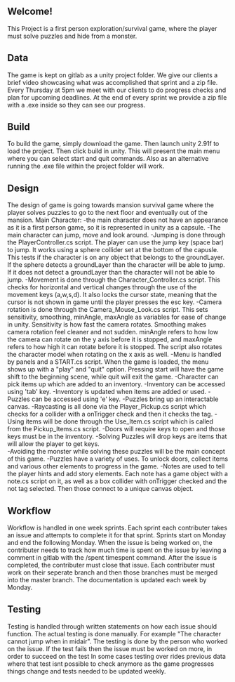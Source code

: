 Welcome!
------------------------------------------------------------------------------------------------------------------------
This Project is a first person exploration/survival game, where the player must solve puzzles and hide from a monster.

Data
------------------------------------------------------------------------------------------------------------------------
The game is kept on gitlab as a unity project folder.
We give our clients a brief video showcasing what was accomplished that sprint and a zip file.
Every Thursday at 5pm we meet with our clients to do progress checks and plan for upcoming deadlines.
At the end of every sprint we provide a zip file with a .exe inside so they can see our progress. 

Build
------------------------------------------------------------------------------------------------------------------------
To build the game, simply download the game. Then launch unity 2.91f to load the project. Then click build in unity. This will present the main menu where you can select start and quit commands. Also as an alternative running the .exe file within the project folder will work.

Design
------------------------------------------------------------------------------------------------------------------------
The design of game is going towards mansion survival game where the player solves puzzles to go to the next floor and eventually out of the mansion. 
    Main Character:
    -the main character does not have an appearance as it is a first person game, so it is represented in unity as a capsule.
    -The main character can jump, move and look around.
    -Jumping is done through the PlayerController.cs script. The player can use the jump key (space bar) to jump. It works using a sphere collider set at the bottom of the capusle. This tests if the character is on any object that belongs to the groundLayer. If the sphere detects a groundLayer than the character will be able to jump. If it does not detect a groundLayer than the character will not be able to jump. 
    -Movement is done through the Character_Controller.cs script. This checks for horizontal and vertical changes through the use of the movement keys (a,w,s,d). It also locks the cursor state, meaning that the cursor is not shown in game until the player presses the esc key.
    -Camera rotation is done through the Camera_Mouse_Look.cs script. This sets sensitivity, smoothing, minAngle, maxAngle as variables for ease of change in unity. Sensitivity is how fast the camera rotates. Smoothing makes camera rotation feel cleaner and not sudden. minAngle refers to how low the camera can rotate on the y axis before it is stopped, and maxAngle refers to how high it can rotate before it is stopped. The script also rotates the character model when rotating on the x axis as well.
    -Menu is handled by panels and a START.cs script. When the game is loaded, the menu shows up with a "play" and "quit" option. Pressing start will have the game shift to the beginning scene, while quit will exit the game. 
    -Character can pick items up which are added to an inventory. 
    -Inventory can be accessed using 'tab' key.
    -Inventory is updated when items are added or used.
    -Puzzles can be accessed using 'e' key.
    -Puzzles bring up an interactable canvas.
    -Raycasting is all done via the Player_Pickup.cs script which checks for a collider with a onTrigger check and then it checks the tag.
    -Using items will be done through the Use_Item.cs script which is called from the Pickup_Items.cs script.
    -Doors will require keys to open and those keys must be in the inventory. 
    -Solving Puzzles will drop keys are items that will allow the player to get keys.    
	-Avoiding the monster while solving these puzzles will be the main concept of this game. 
	-Puzzles have a variety of uses. To unlock doors, collect items and various other elements to progress in the game. 
    -Notes are used to tell the player hints and add story elements. Each note has a game object with a note.cs script on it, as well as a box collider with onTrigger checked and the not tag selected. Then those connect to a unique canvas object.

Workflow
------------------------------------------------------------------------------------------------------------------------
Workflow is handled in one week sprints. Each sprint each contributer takes an issue and attempts to complete it for that sprint. Sprints start on Monday and end the following Monday. When the issue is being worked on, the contributer needs to track how much time is spent on the issue by leaving a comment in gitlab with the /spent timespent command. After the issue is completed, the contributer must close that issue. Each contributer must work on their seperate branch and then those branches must be merged into the master branch. The documentation is updated each week by Monday. 


Testing
------------------------------------------------------------------------------------------------------------------------
Testing is handled through written statements on how each issue should function. The actual testing is done manually. For example "The character cannot jump when in midair". The testing is done by the person who worked on the issue. If the test fails then the issue must be worked on more, in order to succeed on the test
In some cases testing over rides previous data where that test isnt possible to check anymore as the game progresses things change and tests needed to be updated weekly.


